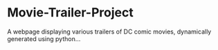 # Movie-Trailer-Project
A webpage displaying various trailers of DC comic movies, dynamically generated using python...
